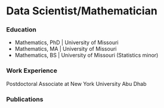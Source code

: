 # Data Scientist/Mathematician


### Education
- Mathematics, PhD | University of Missouri
- Mathematics, MA    | University of Missouri
- Mathematics, BS    | University of Missouri
(Statistics minor)   
### Work Experience
Postdoctoral Associate at New York University Abu Dhab

### Publications
